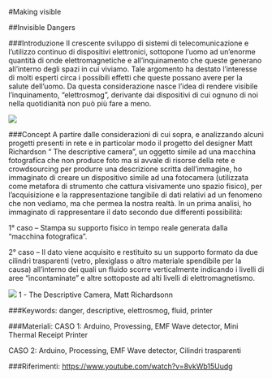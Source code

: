 #Making visible

##Invisible Dangers

###Introduzione
Il crescente sviluppo di sistemi di telecomunicazione e l’utilizzo continuo di dispositivi elettronici, sottopone l’uomo ad un’enorme quantità di onde elettromagnetiche e all’inquinamento che queste generano all’interno degli spazi in cui viviamo. Tale argomento ha destato l’interesse di molti esperti circa i possibili effetti che queste possano avere per la salute dell’uomo. Da questa considerazione nasce l’idea di rendere visibile l’inquinamento, “elettrosmog”, derivante dai dispositivi di cui ognuno di noi nella quotidianità non può più fare a meno.


![](http://www.geolina.it/wp-content/uploads/2015/02/ONDA.jpg?)

###Concept
A partire dalle considerazioni di cui sopra, e analizzando alcuni progetti presenti in rete e in particolar modo il progetto del designer Matt Richardson “ The descriptive camera”, un oggetto simile ad una macchina fotografica che non produce foto ma si avvale di risorse della rete e crowdsourcing per produrre una descrizione scritta dell’immagine, ho immaginato di creare un dispositivo simile ad una fotocamera (utilizzata come metafora di strumento che cattura visivamente uno spazio fisico), per l’acquisizione e la rappresentazione tangibile di dati relativi ad un fenomeno che non vediamo, ma che permea la nostra realtà.  In un prima analisi, ho immaginato di rappresentare il dato secondo due differenti possibilità:

1° caso – Stampa su supporto fisico in tempo reale generata dalla “macchina fotografica”.

2° caso – Il dato viene acquisito e restituito su un supporto formato da due cilindri trasparenti (vetro, plexiglass o altro materiale spendibile per la causa) all’interno dei quali un fluido scorre verticalmente indicando i livelli di aree “incontaminate” e altre sottoposte ad alti livelli di elettromagnetismo.


![](https://i.ytimg.com/vi/8vkWb15Uudg/maxresdefault.jpg)
1 - The Descriptive Camera, Matt Richardsonn

###Keywords:
danger, descriptive, elettrosmog, fluid, printer

###Materiali:
CASO 1: Arduino, Provessing, EMF Wave detector, Mini Thermal Receipt Printer

CASO 2: Arduino, Processing, EMF Wave detector, Cilindri trasparenti

###Riferimenti:
https://www.youtube.com/watch?v=8vkWb15Uudg


